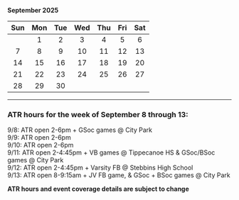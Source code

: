 **September 2025**

|Sun|Mon|Tue|Wed|Thu|Fri|Sat|
|:---:|:---:|:---:|:---:|:---:|:---:|:---:|
|   |1  |2  |3  |4  |5  |6  |
|7  |8  |9  |10 |11 |12 |13 |
|14 |15 |16 |17 |18 |19 |20 |
|21 |22 |23 |24 |25 |26 |27 |
|28 |29 |30 |   |   |   |   |  

---  

### ATR hours for the week of September 8 through 13:  

9/8:  ATR open 2-6pm + GSoc games @ City Park  
9/9:  ATR open 2-6pm  
9/10: ATR open 2-6pm  
9/11: ATR open 2-4:45pm + VB games @ Tippecanoe HS & GSoc/BSoc games @ City Park  
9/12: ATR open 2-4:45pm + Varsity FB @ Stebbins High School  
9/13: ATR open 8-9:15am + JV FB game, & GSoc + BSoc games @ City Park  

**ATR hours and event coverage details are subject to change**  


